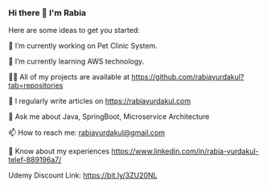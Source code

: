 ### Hi there 👋 I'm Rabia 


Here are some ideas to get you started:

 🔭 I’m currently working on Pet Clinic System.

 👀 I’m currently learning AWS technology.

 👩‍💻 All of my projects are available at https://github.com/rabiayurdakul?tab=repositories

 📝 I regularly write articles on https://rabiayurdakul.com

 💬 Ask me about Java, SpringBoot, Microservice Architecture

 📫 How to reach me: rabiayurdakul@gmail.com

 🤖 Know about my experiences https://www.linkedin.com/in/rabia-yurdakul-telef-889196a7/

   Udemy Discount Link: https://bit.ly/3ZU20NL
   
   





